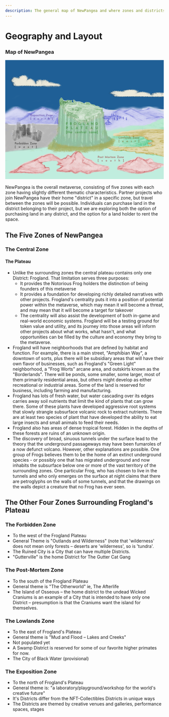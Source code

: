 ```yaml
---
description: The general map of NewPangea and where zones and districts are.
---
```


# Geography and Layout

### Map of NewPangea

![NewPangea rough draft map](../../.gitbook/assets/NewPangea-Map-Color-Labels.png)

NewPangea is the overall metaverse, consisting of five zones with each zone having slightly different thematic characteristics.  Partner projects who join NewPangea have their home "district" in a specific zone, but travel between the zones will be possible. Individuals can purchase land in the district belonging to their project, but we are exploring both the option of purchasing land in any district, and the option for a land holder to rent the space.&#x20;

## The Five Zones of NewPangea

### The Central Zone

#### The Plateau

* Unlike the surrounding zones the central plateau contains only one District: Frogland. That limitation serves three purposes:
  * It provides the Notorious Frog holders the distinction of being founders of this metaverse
  * It provides a foundation for developing richly detailed narratives with other projects.  Frogland's centrality puts it into a position of potential power within the metaverse, which may mean it will become a threat, and may mean that it will become a target for takeover
  * The centrality will also assist the development of both in-game and real-world economic systems.  Frogland will be a testing ground for token value and utility, and its journey into those areas will inform other projects about what works, what hasn't, and what opportunities can be filled by the culture and economy they bring to the metaverse. &#x20;
* Frogland will have neighborhoods that are defined by habitat and function. For example, there is a main street, "Amphibian Way", a downtown of sorts, plus there will be subsidiary areas that will have their own flavor of businesses, such as Frogland's "Green Light" neighborhood, a "Frog Worts" arcane area, and outskirts known as the "Borderlands".  There will be ponds, some smaller, some larger, most of them primarily residential areas, but others might develop as either recreational or industrial areas. Some of the land is reserved for business, including farming and manufacturing.
* Frogland has lots of fresh water, but water cascading over its edges carries away soil nutrients that limit the kind of plants that can grow there. Some of these plants have developed aggressive root systems that slowly strangle subsurface volcanic rock to extract nutrients. There are at least two species of plant that have developed the ability to eat large insects and small animals to feed their needs.
* Frogland also has areas of dense tropical forest. Hidden in the depths of these forests are ruins of an unknown origin.
* The discovery of broad, sinuous tunnels under the surface lead to the theory that the underground passageways may have been fumaroles of a now defunct volcano. However, other explanations are possible. One group of Frogs believes them to be the home of an extinct underground species - or possibly one that has migrated underground and now inhabits the subsurface below one or more of the vast territory of the surrounding zones. One particular Frog, who has chosen to live in the tunnels and who only emerges on the surface at night claims that there are petroglyphs on the walls of some tunnels, and that the drawings on the walls depict a creature that no Frog has ever seen.

## The Other Four Zones Surrounding Frogland's Plateau

### The Forbidden Zone

* To the west of the Frogland Plateau
* General Theme is "Outlands and Wilderness" (note that 'wilderness' does not mean only forests – deserts are 'wilderness', so is 'tundra'.
* The Ruined City is a City that can have multiple Districts.
* "Gutterville" is the home District for The Gutter Cat Gang

### The Post-Mortem Zone

* To the south of the Frogland Plateau
* General theme is "The Otherworld" ie, The Afterlife
* The Island of Osseous – the home district to the undead Wicked Craniums is an example of a City that is intended to have only one District – presumption is that the Craniums want the island for themselves.

### The Lowlands Zone

* To the east of Frogland's Plateau
* General theme is "Mud and Flood – Lakes and Creeks"
* Not populated yet
* A Swamp District is reserved for some of our favorite higher primates for now.
* The City of Black Water (provisional)

### The Exposition Zone

* To the north of Frogland's Plateau
* General theme is: "a laboratory/playground/workshop for the world's creative future"
* It's Districts differ from the NFT-Collectibles Districts in unique ways
* The Districts are themed by creative venues and galleries, performance spaces, stages&#x20;
